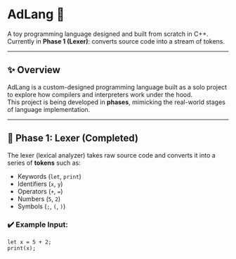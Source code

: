 # AdLang 🚀
A toy programming language designed and built from scratch in C++.  
Currently in **Phase 1 (Lexer)**: converts source code into a stream of tokens.

---

## ✨ Overview

AdLang is a custom-designed programming language built as a solo project to explore how compilers and interpreters work under the hood.  
This project is being developed in **phases**, mimicking the real-world stages of language implementation.

---

## 🧠 Phase 1: Lexer (Completed)

The lexer (lexical analyzer) takes raw source code and converts it into a series of **tokens** such as:
- Keywords (`let`, `print`)
- Identifiers (`x`, `y`)
- Operators (`+`, `=`)
- Numbers (`5`, `2`)
- Symbols (`;`, `(`, `)`)

### ✔️ Example Input:
```plaintext
let x = 5 + 2;
print(x);
